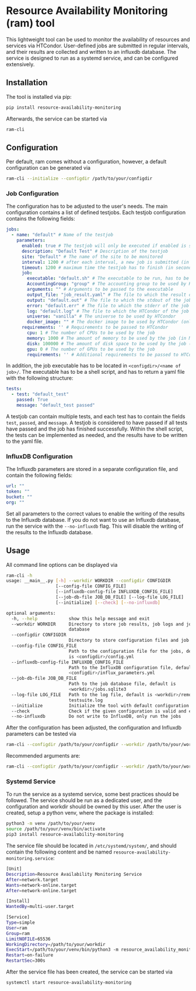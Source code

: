 # Resource Availability Monitoring (ram) tool

This lightweight tool can be used to monitor the availability of resources and services via HTCondor. User-defined jobs are submitted in regular intervals, and their results are collected and written to an influxdb database. The service is designed to run as a systemd service, and can be configured extensively.

## Installation

The tool is installed via pip:

```bash
pip install resource-availability-monitoring
```

Afterwards, the service can be started via

```bash
ram-cli
```

## Configuration

Per default, ram comes without a configuration, however, a default configuration can be generated via

```bash
ram-cli --initialize --configdir /path/to/your/configdir
```

### Job Configuration
The configuration has to be adjusted to the user's needs. The main configuration contains a list of defined testjobs. Each testjob configuration contains the following fields:

```yaml
jobs:
  - name: "default" # Name of the testjob
    parameters:
      enabled: true # The testjob will only be executed if enabled is set to true
      description: "Default Test" # Description of the testjob
      site: "Default" # The name of the site to be monitored
      interval: 1200 # after each interval, a new job is submitted (in seconds)
      timeout: 1200 # maximum time the testjob has to finish (in seconds)
      job:
        executable: "default.sh" # The executable to be run, has to be located in <configdir>/<name of job>/
        AccountingGroup: "group" # The accounting group to be used by HTCondor
        arguments: "" # Arguments to be passed to the executable
        output_file: "job_result.yaml" # The file to which the result of the job is written
        output: "default.out" # The file to which the stdout of the job is written
        error: "default.err" # The file to which the stderr of the job is written
        log: "default.log" # The file to which the HTCondor of the job is written
        universe: "vanilla" # The universe to be used by HTCondor
        docker_image: "" # The docker image to be used by HTCondor (only if universe is set to docker)
      requirements: '' # Requirements to be passed to HTCondor
        cpu: 1 # The number of CPUs to be used by the job
        memory: 1000 # The amount of memory to be used by the job (in MB)
        disk: 100000 # The amount of disk space to be used by the job (in KB)
        gpu: 0 # The number of GPUs to be used by the job
        requirements: '' # Additional requirements to be passed to HTCondor, e.g. "OpSysMajorVer == 7"
```

In addition, the job executable has to be located in `<configdir>/<name of job>/`. The executable has to be a shell script, and has to return a yaml file with the following structure:

```yaml
tests:
  - test: "default_test"
    passed: True
    message: "default_test passed"
```

A testjob can contain multiple tests, and each test has to contain the fields `test`, `passed`, and `message`. A testjob is considered to have passed if all tests have passed and the job has finished successfully. Within the shell script, the tests can be implemented as needed, and the results have to be written to the yaml file.


### InfluxDB Configuration

The Influxdb parameters are stored in a separate configuration file, and contain the following fields:

```yaml
url: ""
token: ""
bucket: ""
org: ""
```

Set all parameters to the correct values to enable the writing of the results to the Influxdb database. If you do not want to use an Influxdb database, run the service with the `--no-influxdb` flag. This will disable the writing of the results to the Influxdb database.

## Usage

All command line options can be displayed via

```bash
ram-cli -h
usage: __main__.py [-h] --workdir WORKDIR --configdir CONFIGDIR
                   [--config-file CONFIG_FILE]
                   [--influxdb-config-file INFLUXDB_CONFIG_FILE]
                   [--job-db-file JOB_DB_FILE] [--log-file LOG_FILE]
                   [--initialize] [--check] [--no-influxdb]

optional arguments:
  -h, --help            show this help message and exit
  --workdir WORKDIR     Directory to store job results, job logs and job
                        database
  --configdir CONFIGDIR
                        Directory to store configuration files and job scripts
  --config-file CONFIG_FILE
                        Path to the configuration file for the jobs, default
                        is <configdir>/config.yml
  --influxdb-config-file INFLUXDB_CONFIG_FILE
                        Path to the InfluxDB configuration file, default is
                        <configdir>/influx_parameters.yml
  --job-db-file JOB_DB_FILE
                        Path to the job database file, default is
                        <workdir>/jobs.sqlite3
  --log-file LOG_FILE   Path to the log file, default is <workdir>/remote-
                        testsuite.log
  --initialize          Initialize the tool with default configuration
  --check               Check if the given configuration is valid and exit
  --no-influxdb         Do not write to InfluxDB, only run the jobs
```

After the configuration has been adjusted, the configuration and Influxdb parameters can be tested via

```bash
ram-cli --configdir /path/to/your/configdir --workdir /path/to/your/workdir --check
```

Recommended arguments are:

```bash
ram-cli --configdir /path/to/your/configdir --workdir /path/to/your/workdir
```

### Systemd Service

To run the service as a systemd service, some best practices should be followed. The service should be run as a dedicated user, and the configuration and workdir should be owned by this user. After the user is created, setup a python venv, where the package is installed:
```bash
python3 -m venv /path/to/your/venv
source /path/to/your/venv/bin/activate
pip3 install resource-availability-monitoring
```

The service file should be located in `/etc/systemd/system/`, and should contain the following content and be named `resource-availability-monitoring.service`:

```bash
[Unit]
Description=Resource Availability Monitoring Service
After=network.target
Wants=network-online.target
After=network-online.target

[Install]
WantedBy=multi-user.target

[Service]
Type=simple
User=ram
Group=ram
LimitNOFILE=65536
WorkingDirectory=/path/to/your/workdir
ExecStart=/path/to/your/venv/bin/python3 -m resource_availability_monitoring --configdir /path/to/your/configdir --workdir /path/to/your/workdir
Restart=on-failure
RestartSec=300s
```

After the service file has been created, the service can be started via

```bash
systemctl start resource-availability-monitoring
```
